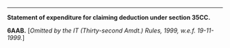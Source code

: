 ****

**Statement of expenditure for claiming deduction under section 35CC.**

**6AAB.** [_Omitted by the IT (Thirty-second Amdt.) Rules, 1999, w.e.f. 19-11-1999._]